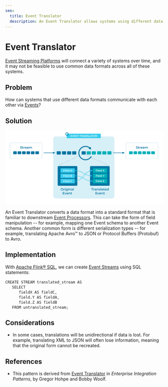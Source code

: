 ```yaml
---
seo:
  title: Event Translator
  description: An Event Translator allows systems using different data formats to communicate via Events.
---
```


# Event Translator
[Event Streaming Platforms](../event-stream/event-streaming-platform.md) will connect a variety of systems over time, and it may not be feasible to use common data formats across all of these systems.

## Problem
How can systems that use different data formats communicate with each other via [Events](../event/event.md)?

## Solution
![event-translator](../img/event-translator.svg)

An Event Translator converts a data format into a standard format that is familiar to downstream [Event Processors](../event-processing/event-processor.md). This can take the form of field manipulation -- for example, mapping one Event schema to another Event schema. Another common form is different serialization types -- for example, translating Apache Avro&trade; to JSON or Protocol Buffers (Protobuf) to Avro.

## Implementation
With [Apache Flink® SQL](https://nightlies.apache.org/flink/flink-docs-stable/docs/dev/table/sql/gettingstarted/), we can create [Event Streams](../event-stream/event-stream.md) using SQL statements:

```
CREATE STREAM translated_stream AS
   SELECT
      fieldX AS fieldC,
      field.Y AS fieldA,
      field.Z AS fieldB
   FROM untranslated_stream;
```

## Considerations
- In some cases, translations will be unidirectional if data is lost. For example, translating XML to JSON will often lose information, meaning that the original form cannot be recreated. 

## References
* This pattern is derived from [Event Translator](https://www.enterpriseintegrationpatterns.com/patterns/messaging/MessageTranslator.html) in _Enterprise Integration Patterns_, by Gregor Hohpe and Bobby Woolf.
